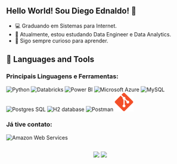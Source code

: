 ## Hello World! Sou Diego Ednaldo! 👋
 
- 💻 Graduando em Sistemas para Internet.
- 🌱 Atualmente, estou estudando Data Engineer e Data Analytics. 
- 👀 Sigo sempre curioso para aprender.

## 🚀 Languages and Tools
### Principais Linguagens e Ferramentas:
</summary>
<p align="left">
 <img  height="50" width="50" src="https://cdn.jsdelivr.net/gh/devicons/devicon/icons/python/python-original.svg" title="Python" alt="Python"/>
 <img height="50" src="https://en.m.wikipedia.org/wiki/File:Databricks_Logo.png" title="Databricks" alt="Databricks">
 <img height="50" src="https://upload.wikimedia.org/wikipedia/commons/c/cf/New_Power_BI_Logo.svg" title="Power BI" alt="Power BI">
 <img height="50" src="https://upload.wikimedia.org/wikipedia/commons/f/fa/Microsoft_Azure.svg" title="Microsoft Azure" alt="Microsoft Azure">
 <img width="50" height="50" src="https://www.vectorlogo.zone/logos/mysql/mysql-icon.svg" title="MySQL" alt="MySQL"/></code>
 <img width="50" height="50" src="https://www.vectorlogo.zone/logos/postgresql/postgresql-icon.svg" title="Postgres SQL" alt="Postgres SQL"/></code>
 <img height="50" src="http://h2database.com/html/images/h2-logo-2.png" title="H2 database" alt="H2 database">
 <img width="50" height="50" src="https://www.vectorlogo.zone/logos/getpostman/getpostman-icon.svg" title="Postman" alt="Postman" /></code>
 <img height="50" src="https://raw.githubusercontent.com/devicons/devicon/master/icons/git/git-original.svg" title="GIT" alt="GIT">

</p>

### Já tive contato:
</summary>
<p align="left">
</code>
 <img height="50" src="https://upload.wikimedia.org/wikipedia/commons/1/1d/AmazonWebservices_Logo.svg" title="Amazon Web Services" alt="Amazon Web Services">
<p>

  ##
 
  <div align="center"> 
  <a href = "mailto:santanaednaldo000@gmail.com"><img src="https://img.shields.io/badge/-Gmail-%23333?style=for-the-badge&logo=gmail&logoColor=white" target="_blank"></a>
  <a href="https://www.linkedin.com/in/diegoednaldo/" target="_blank"><img src="https://img.shields.io/badge/-LinkedIn-%230077B5?style=for-the-badge&logo=linkedin&logoColor=white" target="_blank"></a> 

 </div>
